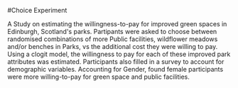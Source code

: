 #Choice Experiment 

A Study on estimating the willingness-to-pay for improved green spaces in Edinburgh, Scotland's parks. 
Partipants were asked to choose between randomised combinations of  more Public facilities, wildflower meadows and/or benches in Parks, vs the additional cost they were willing to pay. 
Using a clogit model, the willingness to pay for each of these improved park attributes was estimated. Participants also filled in a survey to account for demographic variables. 
Accounting for Gender, found female participants were more willing-to-pay for green space and public facilities. 
